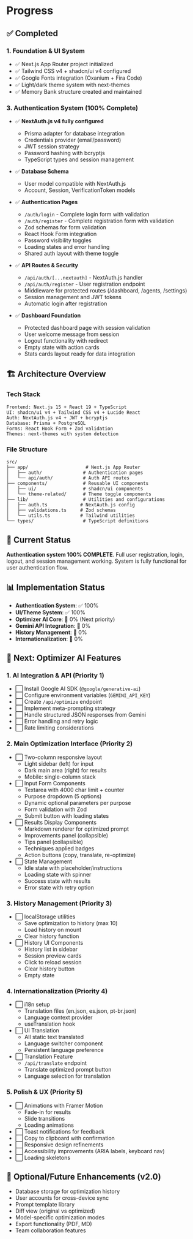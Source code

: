 # Progress

## ✅ Completed

### **1. Foundation & UI System**
- ✅ Next.js App Router project initialized 
- ✅ Tailwind CSS v4 + shadcn/ui v4 configured
- ✅ Google Fonts integration (Oxanium + Fira Code)
- ✅ Light/dark theme system with next-themes
- ✅ Memory Bank structure created and maintained

### **3. Authentication System (100% Complete)**
- ✅ **NextAuth.js v4 fully configured**
  - Prisma adapter for database integration
  - Credentials provider (email/password)
  - JWT session strategy
  - Password hashing with bcryptjs
  - TypeScript types and session management

- ✅ **Database Schema**
  - User model compatible with NextAuth.js
  - Account, Session, VerificationToken models

- ✅ **Authentication Pages**
  - `/auth/login` - Complete login form with validation
  - `/auth/register` - Complete registration form with validation
  - Zod schemas for form validation
  - React Hook Form integration
  - Password visibility toggles
  - Loading states and error handling
  - Shared auth layout with theme toggle

- ✅ **API Routes & Security**
  - `/api/auth/[...nextauth]` - NextAuth.js handler
  - `/api/auth/register` - User registration endpoint
  - Middleware for protected routes (/dashboard, /agents, /settings)
  - Session management and JWT tokens
  - Automatic login after registration

- ✅ **Dashboard Foundation**
  - Protected dashboard page with session validation
  - User welcome message from session
  - Logout functionality with redirect
  - Empty state with action cards
  - Stats cards layout ready for data integration

## 🏗️ **Architecture Overview**

### **Tech Stack**
```
Frontend: Next.js 15 + React 19 + TypeScript
UI: shadcn/ui v4 + Tailwind CSS v4 + Lucide React
Auth: NextAuth.js v4 + JWT + bcryptjs
Database: Prisma + PostgreSQL
Forms: React Hook Form + Zod validation
Themes: next-themes with system detection
```

### **File Structure**
```
src/
├── app/                     # Next.js App Router
│   ├── auth/               # Authentication pages
│   └── api/auth/           # Auth API routes
├── components/             # Reusable UI components
│   ├── ui/                 # shadcn/ui components
│   └── theme-related/      # Theme toggle components
├── lib/                    # Utilities and configurations
│   ├── auth.ts            # NextAuth.js config
│   ├── validations.ts     # Zod schemas
│   └── utils.ts           # Tailwind utilities
└── types/                  # TypeScript definitions
```

## 🎯 **Current Status**
**Authentication system 100% COMPLETE**. Full user registration, login, logout, and session management working.  System is fully functional for user authentication flow.

## 📊 **Implementation Status**
- **Authentication System**: ✅ 100%
- **UI/Theme System**: ✅ 100%
- **Optimizer AI Core**: 🔄 0% (Next priority)
- **Gemini API Integration**: 🔄 0%
- **History Management**: 🔄 0%
- **Internationalization**: 🔄 0%

## 🎯 **Next: Optimizer AI Features**

### **1. AI Integration & API (Priority 1)**
- ⬜ Install Google AI SDK (`@google/generative-ai`)
- ⬜ Configure environment variables (`GEMINI_API_KEY`)
- ⬜ Create `/api/optimize` endpoint
- ⬜ Implement meta-prompting strategy
- ⬜ Handle structured JSON responses from Gemini
- ⬜ Error handling and retry logic
- ⬜ Rate limiting considerations

### **2. Main Optimization Interface (Priority 2)**
- ⬜ Two-column responsive layout
  - Light sidebar (left) for input
  - Dark main area (right) for results
  - Mobile: single-column stack
- ⬜ Input Form Components
  - Textarea with 4000 char limit + counter
  - Purpose dropdown (5 options)
  - Dynamic optional parameters per purpose
  - Form validation with Zod
  - Submit button with loading states
- ⬜ Results Display Components
  - Markdown renderer for optimized prompt
  - Improvements panel (collapsible)
  - Tips panel (collapsible)
  - Techniques applied badges
  - Action buttons (copy, translate, re-optimize)
- ⬜ State Management
  - Idle state with placeholder/instructions
  - Loading state with spinner
  - Success state with results
  - Error state with retry option

### **3. History Management (Priority 3)**
- ⬜ localStorage utilities
  - Save optimization to history (max 10)
  - Load history on mount
  - Clear history function
- ⬜ History UI Components
  - History list in sidebar
  - Session preview cards
  - Click to reload session
  - Clear history button
  - Empty state

### **4. Internationalization (Priority 4)**
- ⬜ i18n setup
  - Translation files (en.json, es.json, pt-br.json)
  - Language context provider
  - useTranslation hook
- ⬜ UI Translation
  - All static text translated
  - Language switcher component
  - Persistent language preference
- ⬜ Translation Feature
  - `/api/translate` endpoint
  - Translate optimized prompt button
  - Language selection for translation

### **5. Polish & UX (Priority 5)**
- ⬜ Animations with Framer Motion
  - Fade-in for results
  - Slide transitions
  - Loading animations
- ⬜ Toast notifications for feedback
- ⬜ Copy to clipboard with confirmation
- ⬜ Responsive design refinements
- ⬜ Accessibility improvements (ARIA labels, keyboard nav)
- ⬜ Loading skeletons

## 📝 **Optional/Future Enhancements (v2.0)**
- Database storage for optimization history
- User accounts for cross-device sync
- Prompt template library
- Diff view (original vs optimized)
- Model-specific optimization modes
- Export functionality (PDF, MD)
- Team collaboration features